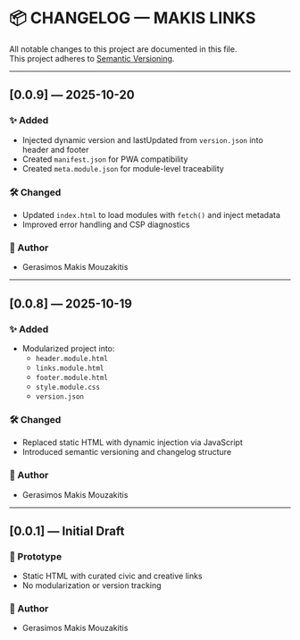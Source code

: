 # 📦 CHANGELOG — MAKIS LINKS

All notable changes to this project are documented in this file.  
This project adheres to [Semantic Versioning](https://semver.org/).

---

## [0.0.9] — 2025-10-20
### ✨ Added
- Injected dynamic version and lastUpdated from `version.json` into header and footer
- Created `manifest.json` for PWA compatibility
- Created `meta.module.json` for module-level traceability

### 🛠️ Changed
- Updated `index.html` to load modules with `fetch()` and inject metadata
- Improved error handling and CSP diagnostics

### 👤 Author
- Gerasimos Makis Mouzakitis

---

## [0.0.8] — 2025-10-19
### ✨ Added
- Modularized project into:
  - `header.module.html`
  - `links.module.html`
  - `footer.module.html`
  - `style.module.css`
  - `version.json`

### 🛠️ Changed
- Replaced static HTML with dynamic injection via JavaScript
- Introduced semantic versioning and changelog structure

### 👤 Author
- Gerasimos Makis Mouzakitis

---

## [0.0.1] — Initial Draft
### 🧪 Prototype
- Static HTML with curated civic and creative links
- No modularization or version tracking

### 👤 Author
- Gerasimos Makis Mouzakitis
